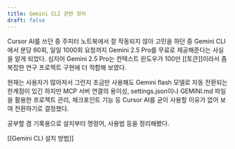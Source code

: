 ```yaml
---
title: Gemini CLI 관련 정리
draft: false
---
```

Cursor AI를 쓰던 중 주피터 노트북에서 잘 작동되지 않아 고민을 하던 중 Gemini CLI에서 분당 60회, 일일 1000회 요청까지 Gemini 2.5 Pro를 무료로 제공해준다는 사실을 알게 되었다. 심지어 Gemini 2.5 Pro는 컨텍스트 윈도우가 100만 [[토큰]]이라서 좀 복잡한 연구 프로젝트 구현에 더 적합해 보였다.

현재는 사용자가 많아져서 그런지 조금만 사용해도 Gemini flash 모델로 자동 전환되는 한계점이 있긴 하지만 MCP 서버 연결의 용이성, settings.json이나 GEMINI.md 파일을 활용한 프로젝트 관리, 체크포인트 기능 등 Cursor AI를 굳이 사용할 이유가 없어 보여 전환하기로 결정했다.

공부할 겸 기록용으로 설치부터 명령어, 사용법 등을 정리해봤다.

[[Gemini CLI 설치 방법]]
